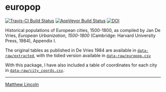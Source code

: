 europop
=======

[![Travis-CI Build Status](https://travis-ci.org/mdlincoln/europop.svg?branch=master)](https://travis-ci.org/mdlincoln/europop)
[![AppVeyor Build Status](https://ci.appveyor.com/api/projects/status/github/mdlincoln/europop?branch=master&svg=true)](https://ci.appveyor.com/project/mdlincoln/europop)
[![DOI](https://zenodo.org/badge/5105/mdlincoln/europop.svg)](https://zenodo.org/badge/latestdoi/5105/mdlincoln/europop)

Historical populations of European cities, 1500-1800, as compiled by Jan De Vries, *European Urbanization, 1500-1800* (Cambridge: Harvard University Press, 1984), Appendix I.

The original tables as published in De Vries 1984 are available in [`data-raw/extracted`](https://github.com/mdlincoln/europop/tree/master/data-raw/extracted), with the tidied version available in [`data-raw/europop.csv`](https://github.com/mdlincoln/europop/blob/master/data-raw/europop.csv)

With this package, I have also included a table of coordinates for each city in [`data-raw/city_coords.csv`](https://github.com/mdlincoln/europop/blob/master/data-raw/city_coords.csv).

---
[Matthew Lincoln](http://matthewlincoln.net)
